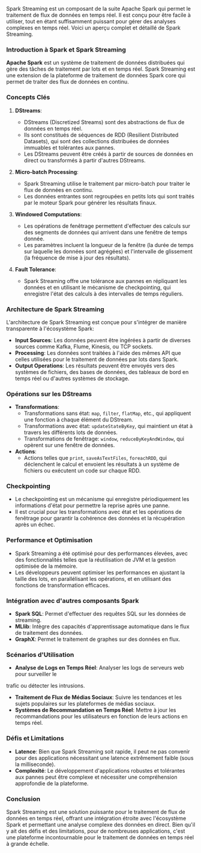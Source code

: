 Spark Streaming est un composant de la suite Apache Spark qui permet le traitement de flux de données en temps réel. Il est conçu pour être facile à utiliser, tout en étant suffisamment puissant pour gérer des analyses complexes en temps réel. Voici un aperçu complet et détaillé de Spark Streaming.

### Introduction à Spark et Spark Streaming

**Apache Spark** est un système de traitement de données distribuées qui gère des tâches de traitement par lots et en temps réel. Spark Streaming est une extension de la plateforme de traitement de données Spark core qui permet de traiter des flux de données en continu.

### Concepts Clés

1. **DStreams**:
   - DStreams (Discretized Streams) sont des abstractions de flux de données en temps réel.
   - Ils sont constitués de séquences de RDD (Resilient Distributed Datasets), qui sont des collections distribuées de données immuables et tolérantes aux pannes.
   - Les DStreams peuvent être créés à partir de sources de données en direct ou transformés à partir d'autres DStreams.

2. **Micro-batch Processing**:
   - Spark Streaming utilise le traitement par micro-batch pour traiter le flux de données en continu.
   - Les données entrantes sont regroupées en petits lots qui sont traités par le moteur Spark pour générer les résultats finaux.

3. **Windowed Computations**:
   - Les opérations de fenêtrage permettent d'effectuer des calculs sur des segments de données qui arrivent dans une fenêtre de temps donnée.
   - Les paramètres incluent la longueur de la fenêtre (la durée de temps sur laquelle les données sont agrégées) et l'intervalle de glissement (la fréquence de mise à jour des résultats).

4. **Fault Tolerance**:
   - Spark Streaming offre une tolérance aux pannes en répliquant les données et en utilisant le mécanisme de checkpointing, qui enregistre l'état des calculs à des intervalles de temps réguliers.

### Architecture de Spark Streaming

L'architecture de Spark Streaming est conçue pour s'intégrer de manière transparente à l'écosystème Spark:

- **Input Sources**: Les données peuvent être ingérées à partir de diverses sources comme Kafka, Flume, Kinesis, ou TCP sockets.
- **Processing**: Les données sont traitées à l'aide des mêmes API que celles utilisées pour le traitement de données par lots dans Spark.
- **Output Operations**: Les résultats peuvent être envoyés vers des systèmes de fichiers, des bases de données, des tableaux de bord en temps réel ou d'autres systèmes de stockage.

### Opérations sur les DStreams

- **Transformations**:
  - Transformations sans état: `map`, `filter`, `flatMap`, etc., qui appliquent une fonction à chaque élément du DStream.
  - Transformations avec état: `updateStateByKey`, qui maintient un état à travers les différents lots de données.
  - Transformations de fenêtrage: `window`, `reduceByKeyAndWindow`, qui opèrent sur une fenêtre de données.
- **Actions**:
  - Actions telles que `print`, `saveAsTextFiles`, `foreachRDD`, qui déclenchent le calcul et envoient les résultats à un système de fichiers ou exécutent un code sur chaque RDD.

### Checkpointing

- Le checkpointing est un mécanisme qui enregistre périodiquement les informations d'état pour permettre la reprise après une panne.
- Il est crucial pour les transformations avec état et les opérations de fenêtrage pour garantir la cohérence des données et la récupération après un échec.

### Performance et Optimisation

- Spark Streaming a été optimisé pour des performances élevées, avec des fonctionnalités telles que la réutilisation de JVM et la gestion optimisée de la mémoire.
- Les développeurs peuvent optimiser les performances en ajustant la taille des lots, en parallélisant les opérations, et en utilisant des fonctions de transformation efficaces.

### Intégration avec d'autres composants Spark

- **Spark SQL**: Permet d'effectuer des requêtes SQL sur les données de streaming.
- **MLlib**: Intègre des capacités d'apprentissage automatique dans le flux de traitement des données.
- **GraphX**: Permet le traitement de graphes sur des données en flux.

### Scénarios d'Utilisation

- **Analyse de Logs en Temps Réel**: Analyser les logs de serveurs web pour surveiller le

 trafic ou détecter les intrusions.
- **Traitement de Flux de Médias Sociaux**: Suivre les tendances et les sujets populaires sur les plateformes de médias sociaux.
- **Systèmes de Recommandation en Temps Réel**: Mettre à jour les recommandations pour les utilisateurs en fonction de leurs actions en temps réel.

### Défis et Limitations

- **Latence**: Bien que Spark Streaming soit rapide, il peut ne pas convenir pour des applications nécessitant une latence extrêmement faible (sous la milliseconde).
- **Complexité**: Le développement d'applications robustes et tolérantes aux pannes peut être complexe et nécessiter une compréhension approfondie de la plateforme.

### Conclusion

Spark Streaming est une solution puissante pour le traitement de flux de données en temps réel, offrant une intégration étroite avec l'écosystème Spark et permettant une analyse complexe des données en direct. Bien qu'il y ait des défis et des limitations, pour de nombreuses applications, c'est une plateforme incontournable pour le traitement de données en temps réel à grande échelle.
